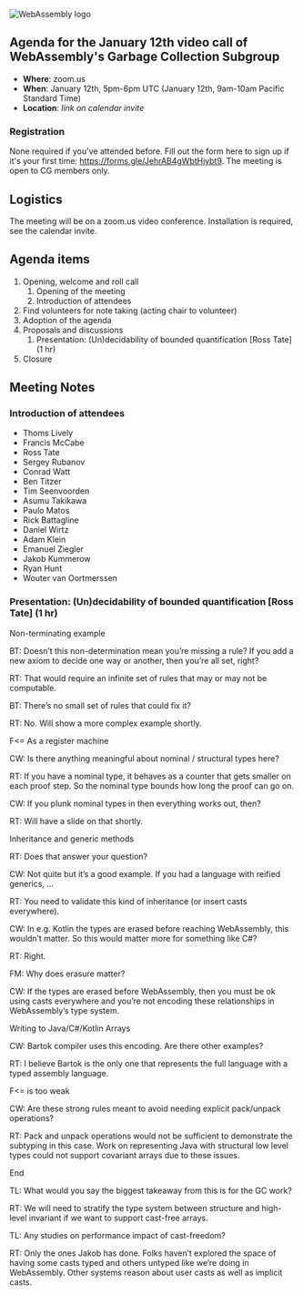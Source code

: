 ![WebAssembly logo](/images/WebAssembly.png)

## Agenda for the January 12th video call of WebAssembly's Garbage Collection Subgroup

- **Where**: zoom.us
- **When**: January 12th, 5pm-6pm UTC (January 12th, 9am-10am Pacific Standard Time)
- **Location**: *link on calendar invite*

### Registration

None required if you've attended before. Fill out the form here to sign up if
it's your first time: https://forms.gle/JehrAB4gWbtHjybt9. The meeting is open
to CG members only.

## Logistics

The meeting will be on a zoom.us video conference.
Installation is required, see the calendar invite.

## Agenda items

1. Opening, welcome and roll call
    1. Opening of the meeting
    1. Introduction of attendees
1. Find volunteers for note taking (acting chair to volunteer)
1. Adoption of the agenda
1. Proposals and discussions
    1. Presentation: (Un)decidability of bounded quantification [Ross Tate] (1 hr)
1. Closure

## Meeting Notes

### Introduction of attendees

 - Thoms Lively
 - Francis McCabe
 - Ross Tate
 - Sergey Rubanov
 - Conrad Watt
 - Ben Titzer
 - Tim Seenvoorden
 - Asumu Takikawa
 - Paulo Matos
 - Rick Battagline
 - Daniel Wirtz
 - Adam Klein
 - Emanuel Ziegler
 - Jakob Kummerow
 - Ryan Hunt
 - Wouter van Oortmerssen

### Presentation: (Un)decidability of bounded quantification [Ross Tate] (1 hr)

Non-terminating example

BT: Doesn’t this non-determination mean you’re missing a rule? If you add a new axiom to decide one way or another, then you’re all set, right?

RT: That would require an infinite set of rules that may or may not be computable.

BT: There’s no small set of rules that could fix it?

RT: No. Will show a more complex example shortly.

F<= As a register machine

CW: Is there anything meaningful about nominal / structural types here?

RT: If you have a nominal type, it behaves as a counter that gets smaller on each proof step. So the nominal type bounds how long the proof can go on.

CW: If you plunk nominal types in then everything works out, then?

RT: Will have a slide on that shortly.

Inheritance and generic methods

RT: Does that answer your question?

CW: Not quite but it’s a good example. If you had a language with reified generics, …

RT: You need to validate this kind of inheritance (or insert casts everywhere).

CW: In e.g. Kotlin the types are erased before reaching WebAssembly, this wouldn’t matter. So this would matter more for something like C#?

RT: Right.

FM: Why does erasure matter?

CW: If the types are erased before WebAssembly, then you must be ok using casts everywhere and you’re not encoding these relationships in WebAssembly’s type system.

Writing to Java/C#/Kotlin Arrays

CW: Bartok compiler uses this encoding. Are there other examples?

RT: I believe Bartok is the only one that represents the full language with a typed assembly language.

F<= is too weak

CW: Are these strong rules meant to avoid needing explicit pack/unpack operations?

RT: Pack and unpack operations would not be sufficient to demonstrate the subtyping in this case. Work on representing Java with structural low level types could not support covariant arrays due to these issues.

End

TL: What would you say the biggest takeaway from this is for the GC work?

RT: We will need to stratify the type system between structure and high-level invariant if we want to support cast-free arrays.

TL: Any studies on performance impact of cast-freedom?

RT: Only the ones Jakob has done. Folks haven’t explored the space of having some casts typed and others untyped like we’re doing in WebAssembly. Other systems reason about user casts as well as implicit casts.
